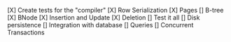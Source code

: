 [X] Create tests for the "compiler"
[X] Row Serialization 
[X] Pages 
[] B-tree
  [X] BNode
  [X] Insertion and Update
  [X] Deletion
  [] Test it all
  [] Disk persistence
[] Integration with database
[] Queries
[] Concurrent Transactions